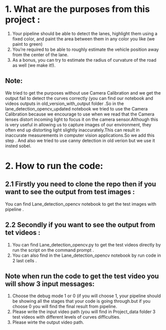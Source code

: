 # 1. What are the purposes from this project :
1. Your pipeline should be able to detect the lanes, highlight them using a fixed color, and paint the 
area between them in any color you like (we paint to green) <br>
2. You’re required to be able to roughly estimate the vehicle position away from the center of the 
lane.<br>
3. As a bonus, you can try to estimate the radius of curvature of the road as well (we make it!).
## Note:
We tried to get the purposes without use Camera Calibration and we get the output fail to detect the curves correctly (you can find our notebook and videos outputs in old_version_with_output folder .So in the lane_detection_opencv_updated notebook we tried to use the Camera Calibration because we encourage to use when we read that the Camera lenses distort incoming light to focus it on the camera sensor.Although this is very useful in allowing us to capture images of our environment, they often end up distorting light slightly inaccurately.This can result in inaccurate measurements in computer vision applications.So we add this step . And also we tried to use canny detection in old verion but we use it insted sobel.


# 2. How to run the code:
## 2.1 Firstly you need to clone the repo then if you want to see the output from test images :<br>
  You can find Lane_detection_opencv notebook to get the test images with pipeline .
## 2.2 Secondly if you want to see the output from tet videos :<br>
 1. You can find Lane_detection_opencv.py to get the test videos directly by run the script on the command prompt .<br>
 2. You can also find in the Lane_detection_opencv notebook by run code in 2 last cells .<br>
 ## Note when run the code to get the test video you will show 3 input messages:<br>
 1. Choose the debug mode 1 or 0 (if you will choose 1, your pipeline should be showing all the stages that your code is 
going through.but if you choose 0 you will find the final result from pipeline.<br>
 2. Please write the input video path (you will find in Project_data folder 3 test videos with different levels of curves difficulties.
 3. Please wirte the output video path.


